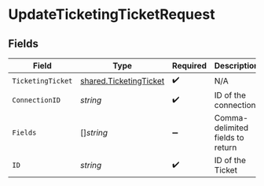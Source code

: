 # UpdateTicketingTicketRequest


## Fields

| Field                                                                   | Type                                                                    | Required                                                                | Description                                                             |
| ----------------------------------------------------------------------- | ----------------------------------------------------------------------- | ----------------------------------------------------------------------- | ----------------------------------------------------------------------- |
| `TicketingTicket`                                                       | [shared.TicketingTicket](../../../pkg/models/shared/ticketingticket.md) | :heavy_check_mark:                                                      | N/A                                                                     |
| `ConnectionID`                                                          | *string*                                                                | :heavy_check_mark:                                                      | ID of the connection                                                    |
| `Fields`                                                                | []*string*                                                              | :heavy_minus_sign:                                                      | Comma-delimited fields to return                                        |
| `ID`                                                                    | *string*                                                                | :heavy_check_mark:                                                      | ID of the Ticket                                                        |